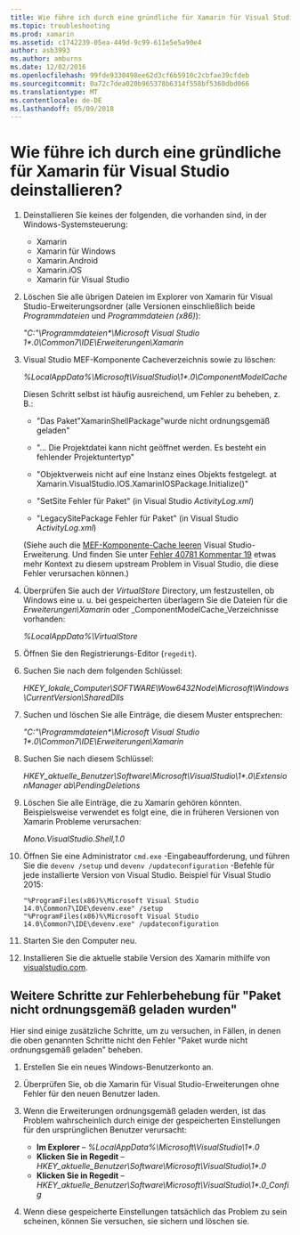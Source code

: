 ```yaml
---
title: Wie führe ich durch eine gründliche für Xamarin für Visual Studio deinstallieren?
ms.topic: troubleshooting
ms.prod: xamarin
ms.assetid: c1742239-05ea-449d-9c99-611e5e5a90e4
author: asb3993
ms.author: amburns
ms.date: 12/02/2016
ms.openlocfilehash: 99fde9330498ee62d3cf6b5910c2cbfae39cfdeb
ms.sourcegitcommit: 0a72c7dea020b965378b6314f558bf5360dbd066
ms.translationtype: MT
ms.contentlocale: de-DE
ms.lasthandoff: 05/09/2018
---
```

# <a name="how-do-i-perform-a-thorough-uninstall-for-xamarin-for-visual-studio"></a>Wie führe ich durch eine gründliche für Xamarin für Visual Studio deinstallieren?


1.  Deinstallieren Sie keines der folgenden, die vorhanden sind, in der Windows-Systemsteuerung:

    -   Xamarin
    -   Xamarin für Windows
    -   Xamarin.Android
    -   Xamarin.iOS
    -   Xamarin für Visual Studio

2.  Löschen Sie alle übrigen Dateien im Explorer von Xamarin für Visual Studio-Erweiterungsordner (alle Versionen einschließlich beide _Programmdateien_ und _Programmdateien (x86)_):

    _"C:"\\Programmdateien\*\\Microsoft Visual Studio 1\*.0\\Common7\\IDE\\Erweiterungen\\Xamarin_

3.  Visual Studio MEF-Komponente Cacheverzeichnis sowie zu löschen:

    _%LocalAppData%\\Microsoft\\VisualStudio\\1\*.0\\ComponentModelCache_

    Diesen Schritt selbst ist häufig ausreichend, um Fehler zu beheben, z. B.:

    -   "Das Paket"XamarinShellPackage"wurde nicht ordnungsgemäß geladen"

    -   "... Die Projektdatei kann nicht geöffnet werden. Es besteht ein fehlender Projektuntertyp"

    -   "Objektverweis nicht auf eine Instanz eines Objekts festgelegt.  at Xamarin.VisualStudio.IOS.XamarinIOSPackage.Initialize()"

    -   "SetSite Fehler für Paket" (in Visual Studio _ActivityLog.xml_)

    -   "LegacySitePackage Fehler für Paket" (in Visual Studio _ActivityLog.xml_)

    (Siehe auch die [MEF-Komponente-Cache leeren](https://visualstudiogallery.msdn.microsoft.com/22b94661-70c7-4a93-9ca3-8b6dd45f47cd) Visual Studio-Erweiterung.  Und finden Sie unter [Fehler 40781 Kommentar 19](https://bugzilla.xamarin.com/show_bug.cgi?id=40781#c19) etwas mehr Kontext zu diesem upstream Problem in Visual Studio, die diese Fehler verursachen können.)

4.  Überprüfen Sie auch der _VirtualStore_ Directory, um festzustellen, ob Windows eine u. u. bei gespeicherten überlagern Sie die Dateien für die _Erweiterungen\\Xamarin_ oder _ComponentModelCache_Verzeichnisse vorhanden:

    _%LocalAppData%\\VirtualStore_

5.  Öffnen Sie den Registrierungs-Editor (`regedit`).

6.  Suchen Sie nach dem folgenden Schlüssel:

    _HKEY\_lokale\_Computer\\SOFTWARE\\Wow6432Node\\Microsoft\\Windows\\CurrentVersion\\SharedDlls_

7.  Suchen und löschen Sie alle Einträge, die diesem Muster entsprechen:

    _"C:"\\Programmdateien\*\\Microsoft Visual Studio 1\*.0\\Common7\\IDE\\Erweiterungen\\Xamarin_

8.  Suchen Sie nach diesem Schlüssel:

    _HKEY\_aktuelle\_Benutzer\\Software\\Microsoft\\VisualStudio\\1\*.0\\ExtensionManager ab\\PendingDeletions_

9.  Löschen Sie alle Einträge, die zu Xamarin gehören könnten.  Beispielsweise verwendet es folgt eine, die in früheren Versionen von Xamarin Probleme verursachen:

    _Mono.VisualStudio.Shell,1.0_

10. Öffnen Sie eine Administrator `cmd.exe` -Eingabeaufforderung, und führen Sie die `devenv /setup` und `devenv /updateconfiguration` -Befehle für jede installierte Version von Visual Studio.  Beispiel für Visual Studio 2015:

    ```
    "%ProgramFiles(x86)%\Microsoft Visual Studio 14.0\Common7\IDE\devenv.exe" /setup
    "%ProgramFiles(x86)%\Microsoft Visual Studio 14.0\Common7\IDE\devenv.exe" /updateconfiguration
    ```

11. Starten Sie den Computer neu.

12. Installieren Sie die aktuelle stabile Version des Xamarin mithilfe von [visualstudio.com](https://visualstudio.com/xamarin/).

## <a name="additional-troubleshooting-steps-for-package-did-not-load-correctly"></a>Weitere Schritte zur Fehlerbehebung für "Paket nicht ordnungsgemäß geladen wurden"

Hier sind einige zusätzliche Schritte, um zu versuchen, in Fällen, in denen die oben genannten Schritte nicht den Fehler "Paket wurde nicht ordnungsgemäß geladen" beheben.

1.  Erstellen Sie ein neues Windows-Benutzerkonto an.

2.  Überprüfen Sie, ob die Xamarin für Visual Studio-Erweiterungen ohne Fehler für den neuen Benutzer laden.

3.  Wenn die Erweiterungen ordnungsgemäß geladen werden, ist das Problem wahrscheinlich durch einige der gespeicherten Einstellungen für den ursprünglichen Benutzer verursacht:

    -   **Im Explorer** – _%LocalAppData%\\Microsoft\\VisualStudio\\1\*.0_
    -   **Klicken Sie in Regedit** – _HKEY\_aktuelle\_Benutzer\\Software\\Microsoft\\VisualStudio\\1\*.0_
    -   **Klicken Sie in Regedit** – _HKEY\_aktuelle\_Benutzer\\Software\\Microsoft\\VisualStudio\\1\*.0\_Config_

4.  Wenn diese gespeicherte Einstellungen tatsächlich das Problem zu sein scheinen, können Sie versuchen, sie sichern und löschen sie.
